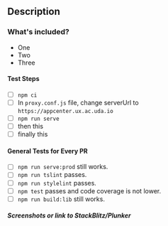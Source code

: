 ## Description

<!-- Talk about the great work you've done! -->

### What's included?

<!-- List features included in this PR -->

- One
- Two
- Three

#### Test Steps

<!-- Add instructions on how to test your changes -->

- [ ] `npm ci`
- [ ] In `proxy.conf.js` file, change serverUrl to `https://appcenter.ux.ac.uda.io`
- [ ] `npm run serve`
- [ ] then this
- [ ] finally this

#### General Tests for Every PR

- [ ] `npm run serve:prod` still works.
- [ ] `npm run tslint` passes.
- [ ] `npm run stylelint` passes.
- [ ] `npm test` passes and code coverage is not lower.
- [ ] `npm run build:lib` still works.

##### Screenshots or link to StackBlitz/Plunker
